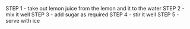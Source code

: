 STEP 1 - take out lemon juice from the lemon and it to the water
STEP 2 - mix it well 
STEP 3 - add sugar as required 
STEP 4 - stir it well 
STEP 5 - serve with ice